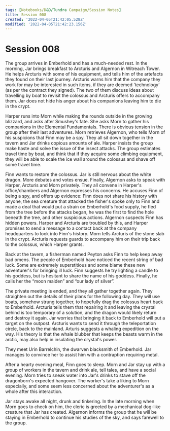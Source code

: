 ```yaml
---
tags: [Notebooks/D&D/Tundra Campaign/Session Notes]
title: Session 008
created: '2022-04-05T21:42:05.528Z'
modified: '2022-04-05T21:42:23.156Z'
---
```


# Session 008

The group arrives in Emberhold and has a much-needed rest. In the morning, Jar brings breakfast to Arcturis and Algernon in Witreach Tower. He helps Arcturis with some of his equipment, and tells him of the artefacts they found on their last journey. Arcturis warns him that the company they work for may be interested in such items, if they are deemed 'technology' (as per the contract they signed). The two of them discuss ideas about travelling by boat to revisit the colossus and Arcturis offers to accompany them. Jar does not hide his anger about his companions leaving him to die in the crypt.

Harper runs into Morn while making the rounds outside in the growing blizzard, and asks after Smushey's fate. She asks Morn to gather his companions in the Elemental Fundamentals. There is obvious tension in the group after their last adventures. Morn retrieves Algernon, who tells Morn of his suspicions that Finn may be a spy. They all sit down together in the tavern and Jar drinks copious amounts of ale. Harper insists the group make haste and solve the issue of the insect attacks. The group estimates travel time by boat, and think that if they acquire some climbing equipment, they will be able to scale the ice wall around the colossus and shave off some travel time.

Finn wants to restore the colossus. Jar is still nervous about the white dragon. More debates and votes ensue. Finally, Algernon asks to speak with Harper, Arcturis and Morn privately. They all convene in Harper's office/chambers and Algernon expresses his concerns. He accuses Finn of being a spy, and offers up evidence: Finn does not share his history with anyone, the sea creature that attacked the fisher's spoke only to Finn and made a deal that would put a strain on Emberhold's food supply, he fled from the tree before the attacks began, he was the first to find the hole beneath the tree, and other suspicious actions. Algernon suspects Finn has hidden powers. Harper and Arcturis are troubled by this, and Harper promises to send a message to a contact back at the company headquarters to look into Finn's history. Morn tells Arcturis of the stone slab in the crypt. Arcturis requests guards to accompany him on their trip back to the colossus, which Harper grants.

Back at the tavern, a fisherman named Peyton asks Finn to help keep away bad omens. The people of Emberhold have noticed the recent string of bad luck. Some are extremely superstitious and some blame these new adventurer's for bringing ill luck. Finn suggests he try lighting a candle to his goddess, but is hesitant to share the name of his goddess. Finally, he calls her the “moon maiden” and “our lady of silver”. 

The private meeting is ended, and they all gather together again. They straighten out the details of their plans for the following day. They will use boats, somehow strung together, to hopefully drag the colossus heart back to Emberhold. Arcturis tells them that repairing it and leaving the crystal behind is too temporary of a solution, and the dragon would likely return and destroy it again. Jar worries that bringing it back to Emberhold will put a target on the outpost. Arcturis wants to send it through the teleportation circle, back to the mainland. Arturis suggests a whaling expedition on the way. His theory is that the whale blubber that keeps the beasts warm in the arctic, may also help in insulating the crystal's power.

They meet Urin Barrelchin, the dwarven blacksmith of Emberhold. Jar manages to convince her to assist him with a contraption requiring metal.

After a hearty evening meal, Finn goes to sleep. Morn and Jar stay up with a group of workers in the tavern and drink ale, tell tales, and have a social evening. Morn tries to sneak water into Jar's drinks to stave off the dragonborn's expected hangover. The worker's take a liking to Morn especially, and some seem less concerned about the adventurer's as a whole after this interaction.

Jar stays awake all night, drunk and tinkering. In the late morning when Morn goes to check on him, the cleric is greeted by a mechanical dog-like creature that Jar has created. Algernon informs the group that he will be staying in Emberhold to continue his studies of the sky, and says farewell to the group.
